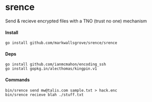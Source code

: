 # srence
Send & recieve encrypted files with a TNO (trust no one) mechanism

#### Install
`go install github.com/markwallsgrove/srence/srence`

#### Deps
```
go install github.com/ianmcmahon/encoding_ssh
go install gopkg.in/alecthomas/kingpin.v1
```

#### Commands
```
bin/srence send mw@talis.com sample.txt > hack.enc
bin/srence recieve blah ./stuff.txt
```
